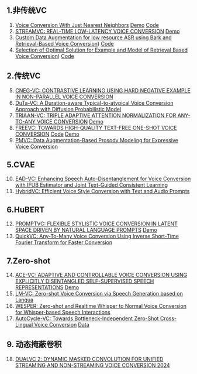 
## 1.非传统VC
 1. [Voice Conversion With Just Nearest Neighbors](https://arxiv.org/pdf/2305.18975) [Demo](https://bshall.github.io/knn-vc/) [Code](https://github.com/bshall/knn-vc)
 5. [STREAMVC: REAL-TIME LOW-LATENCY VOICE CONVERSION](https://arxiv.org/pdf/2401.03078) [Demo](https://google-research.github.io/seanet/stream_vc/)
 6. [Custom Data Augmentation for low resource ASR using Bark and Retrieval-Based Voice Conversion](https://arxiv.org/pdf/2311.14836)) [Code](https://github.com/deezer/spleeter)
 7. [Selection of Optimal Solution for Example and Model of Retrieval Based Voice Conversion](https://www.atlantis-press.com/proceedings/dai-23/125998105)) [Code](https://github.com/deezer/spleeter)
## 2.传统VC
 
 5. [CNEG-VC: CONTRASTIVE LEARNING USING HARD NEGATIVE EXAMPLE IN NON-PARALLEL VOICE CONVERSION](https://d1wqtxts1xzle7.cloudfront.net/103947988/10094995-libre.pdf?1688298069=&response-content-disposition=inline%3B+filename%3DCNEG_VC_Contrastive_Learning_Using_Hard.pdf&Expires=1721990423&Signature=Slh6FYYaTjolAqguWxMaZinMrIcw6U0U3Tggidx4F0VFiLVkhNG5tE~cFH-XbEWN~7R8aQJ7yMaeboFHhiJiHkFNxjli4omSAgq87xsArGZD4aPnY9CniZQ7f3XxJPjhGbhB-oWCHf6GPaxZsrYZRTQv54BX-JyxSJqAWtCLI0YD2GTXoU~VXvjieToS-~ev-hUi-Fod0nQyIoyvPfe~ClXpEJ85GeE9ac2iB1CkB84Yp-koQsS-qSGduqXu5b1LkitqUswHXqk1ie8icU9DlO60pKLcI9JG1oAuZdIW1XtDBMVXWftkAp5okQqugsSRxXvFaRNAjSoRZGf-w7gWYA__&Key-Pair-Id=APKAJLOHF5GGSLRBV4ZA)
 7. [DuTa-VC: A Duration-aware Typical-to-atypical Voice Conversion Approach with Diffusion Probabilistic Model](https://arxiv.org/pdf/2306.10588)
 8. [TRIAAN-VC: TRIPLE ADAPTIVE ATTENTION NORMALIZATION FOR ANY-TO-ANY VOICE CONVERSION](https://arxiv.org/pdf/2310.06546)           [Demo](https://winddori2002.github.io/vc-demo.github.io/)
 9. [FREEVC: TOWARDS HIGH-QUALITY TEXT-FREE ONE-SHOT VOICE CONVERSION](https://arxiv.org/pdf/2210.15418)    [Code](https://github.com/OlaWod/FreeVC)    [Demo](https://olawod.github.io/FreeVC-demo/) 
 10. [PMVC: Data Augmentation-Based Prosody Modeling for Expressive Voice Conversion](https://arxiv.org/pdf/2308.11084)  
## 5.CVAE
10. [EAD-VC: Enhancing Speech Auto-Disentanglement for Voice Conversion with IFUB Estimator and Joint Text-Guided Consistent Learning](https://arxiv.org/pdf/2404.19212)
11. [HybridVC: Efficient Voice Style Conversion with Text and Audio Prompts](https://arxiv.org/pdf/2404.15637)
## 6.HuBERT
12. [PROMPTVC: FLEXIBLE STYLISTIC VOICE CONVERSION IN LATENT SPACE DRIVEN BY NATURAL LANGUAGE PROMPTS](https://arxiv.org/pdf/2309.09262) [Demo](https://yaoxunji.github.io/prompt_vc/)
13. [QuickVC: Any-To-Many Voice Conversion Using Inverse Short-Time Fourier Transform for Faster Conversion](https://arxiv.org/pdf/2302.08296)
## 7.Zero-shot
14. [ACE-VC: ADAPTIVE AND CONTROLLABLE VOICE CONVERSION USING EXPLICITLY DISENTANGLED SELF-SUPERVISED SPEECH REPRESENTATIONS](https://arxiv.org/pdf/2302.08137) [Demo](https://paarthneekhara.github.io/ace/)
15. [LM-VC: Zero-shot Voice Conversion via Speech Generation based on Langua](https://arxiv.org/pdf/2306.10521)
16. [WESPER: Zero-shot and Realtime Whisper to Normal Voice Conversion for Whisper-based Speech Interactions](https://arxiv.org/pdf/2303.01639)
17. [AutoCycle-VC: Towards Bottleneck-Independent Zero-Shot Cross-Lingual Voice Conversion](https://arxiv.org/pdf/2310.06546) [Data](https://aihub.or.kr/aihubdata/data/view.do?dataSetSn=96)
## 9. 动态掩蔽卷积
18. [DUALVC 2: DYNAMIC MASKED CONVOLUTION FOR UNIFIED STREAMING AND NON-STREAMING VOICE CONVERSION 2024](https://arxiv.org/pdf/2309.15496)
